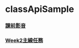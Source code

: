 # classApiSample
### [課前影音](https://github.com/Takashi2377/classApiSample/tree/main/%E8%AA%B2%E5%89%8D%E5%BD%B1%E9%9F%B3)
### [Week2主線任務](https://github.com/Takashi2377/classApiSample/tree/main/MainMission(week2))
